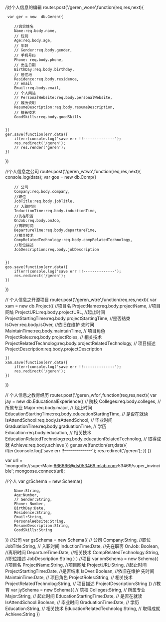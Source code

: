 /对个人信息的编辑
router.post('/geren_wone',function(req,res,next){

	 var ger = new  db.Geren({

		//真实姓名
		Name:req.body.name,
		// 性别
		Age:req.body.age,
		// 年龄
		// Gender:req.body.gender,
		// 手机号码
		Phone: req.body.phone,
		// 出生日期
		BirthDay:req.body.birthday,
		// 居住地
		Residence:req.body.residence,
		// email
		Email:req.body.email,
		// 个人网站
		// PersonalWebsite:req.body.personalWebsite,
		// 履历说明
		ResumeDescription:req.body.resumeDescription,
		// 擅长技术
		GoodSkills:req.body.goodSkills
		

	})
	ger.save(function(err,data){
		if(err)console.log('save err !!--------------');
		res.redirect('/geren');
		// res.render('geren');
	})
})

//个人信息之公司
router.post('/geren_wtwo',function(req,res,next){
	console.log(data);
	var gos = new db.Comp({
		
		// 公司
		Company:req.body.company,
		//职位
		JobTitle:req.body.jobTitle,
		// 入职时间
		InductionTime:req.body.inductionTime,
		//先在职否
		OnJob:req.body.onJob,
		//离职时间
		DepartureTime:req.body.departureTime,
		//相关技术
		CompRelatedTechnology:req.body.compRelatedTechnology,
		//职位描述
		JobDescription:req.body.jobDescription


	})
	gos.save(function(err,data){
		if(err)console.log('save err !!--------------');
		res.redirect('/geren');
	})
})

// 个人信息之开源项目
router.post('/geren_wtre',function(req,res,next){
	var xam = new db.Project({
		//项目名
		ProjectName:req.body.projectName,
		//项目网址
		ProjectURL:req.body.projectURL,
		//起止时间
		ProjectStartingTime:req.body.projectStartingTime,
		//是否结束
		IsOver:req.body.isOver,
		//依旧在维护 先时间
		MaintainTime:req.body.maintainTime,
		// 项目角色
		ProjectRoles:req.body.projectRoles,
		// 相关技术
		ProjectRelatedTechnolog:req.body.projectRelatedTechnology,
		// 项目描述
		ProjectDescription:req.body.projectDescription

	})
	xam.save(function(err,data){
		if(err)console.log('save err !!--------------');
		res.redirect('/geren');
	})
})

// 个人信息之教育经历
router.post('/geren_wfor',function(req,res,next){
	var jay = new db.EducationalExperience({
		// 院校
		Colleges:req.body.colleges,
		// 所属专业
		Major:req.body.major,
		// 起止时间
		EducationStartingTime:req.body.educationStartingTime,
		// 是否在就读
		IsAttendSchool:req.body.isAttendSchool,
		// 毕业时间
		GraduationTime:req.body.graduationTime,
		// 学历
		Education:req.body.education,
		// 相关技术
		EducationRelatedTechnolog:req.body.educationRelatedTechnolog,
		// 取得成就
		Achieve:req.body.achieve
	})
	ger.save(function(err,data){
		if(err)console.log('save err !!--------------');
		res.redirect('/geren');
	})
})


var url = 'mongodb://superMain:666666@ds053469.mlab.com:53469/super_invincible';
mongoose.connect(url);

//个人
var grSchema = new Schema({
		
		Name:String,
		Age:Number,
		// Gender:String,
		Phone: Number,
		BirthDay:Date,
		Residence:String,
		Email:String,
		PersonalWebsite:String,
		ResumeDescription:String,
		GoodSkills:String
		

})
//公司
var gsSchema = new Schema({
		// 公司
		Company:String,
		//职位
		JobTitle:String,
		// 入职时间
		InductionTime:Date,
		//先在职否
		OnJob: Boolean,
		//离职时间
		DepartureTime:Date,
		//相关技术
		CompRelatedTechnology:String,
		//职位描述
		JobDescription:String
} )
//项目
var xmSchema =  new Schema({
		//项目名
		ProjectName:String,
		//项目网址
		ProjectURL:String,
		//起止时间
		ProjectStartingTime:Date,
		//是否结束
		IsOver:Boolean,
		//依旧在维护 先时间
		MaintainTime:Date,
		// 项目角色
		ProjectRoles:String,
		// 相关技术
		ProjectRelatedTechnolog:String,
		// 项目描述
		ProjectDescription:String
})
//教育
var jySchema = new Schema({
		// 院校
		Colleges:String,
		// 所属专业
		Major:String,
		// 起止时间
		EducationStartingTime:Date,
		// 是否在就读
		IsAttendSchool:Boolean,
		// 毕业时间
		GraduationTime:Date,
		// 学历
		Education:String,
		// 相关技术
		EducationRelatedTechnolog:String,
		// 取得成就
		Achieve:String
})



